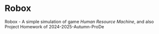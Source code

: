 # Robox
Robox - A simple simulation of game *Human Resource Machine*, and also Project Homework of 2024-2025-Autumn-ProDe
